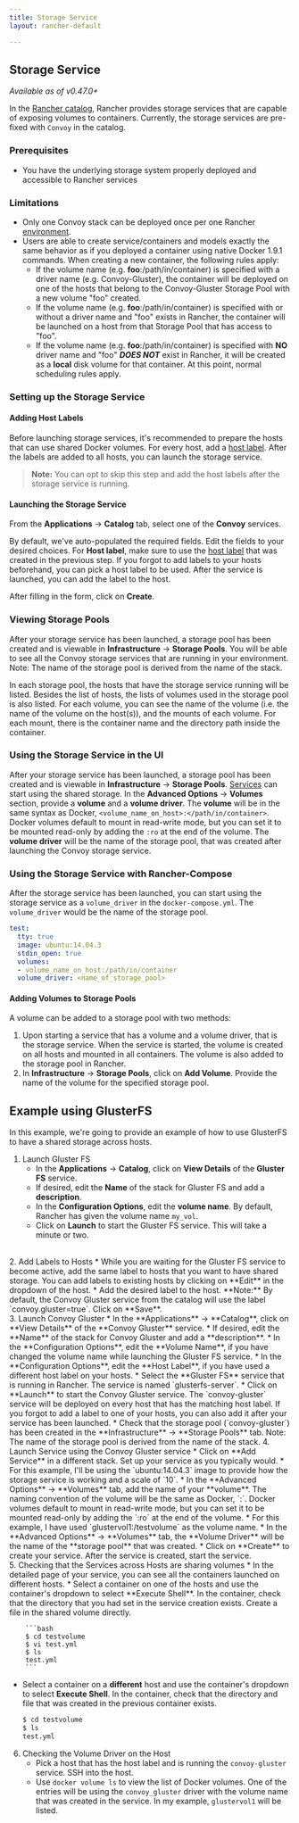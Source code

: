 ```yaml
---
title: Storage Service
layout: rancher-default

---
```


## Storage Service

_Available as of v0.47.0+_

In the [Rancher catalog]({{site.baseurl}}/rancher/rancher-ui/applications/catalog/), Rancher provides storage services that are capable of exposing volumes to containers. Currently, the storage services are pre-fixed with `Convoy` in the catalog. 

### Prerequisites
* You have the underlying storage system properly deployed and accessible to Rancher services

### Limitations

* Only one Convoy stack can be deployed once per one Rancher [environment]({{site.baseurl}}/rancher/configuration/environments/). 
* Users are able to create service/containers and models exactly the same behavior as if you deployed a container using native Docker 1.9.1 commands. When creating a new container, the following rules apply:
    * If the volume name  (e.g. __foo__:/path/in/container) is specified with a driver name (e.g. Convoy-Gluster), the container will be deployed on one of the hosts that belong to the Convoy-Gluster Storage Pool with a new volume "foo" created.
    * If the volume name (e.g. __foo__:/path/in/container) is specified with or without a driver name and "foo" exists in Rancher, the container will be launched on a host from that Storage Pool that has access to "foo".
    * If the volume name  (e.g. __foo__:/path/in/container) is specified with __NO__ driver name and "foo" __*DOES NOT*__ exist in Rancher, it will be created as a __local__ disk volume for that container.  At this point, normal scheduling rules apply. 

### Setting up the Storage Service

#### Adding Host Labels

Before launching storage services, it's recommended to prepare the hosts that can use shared Docker volumes. For every host, add a [host label]({{site.baseurl}}/rancher/rancher-ui/infrastructure/hosts/#host-labels). After the labels are added to all hosts, you can launch the storage service.

> **Note:** You can opt to skip this step and add the host labels after the storage service is running.

#### Launching the Storage Service

From the **Applications** -> **Catalog** tab, select one of the **Convoy** services. 

By default, we've auto-populated the required fields. Edit the fields to your desired choices. For **Host label**, make sure to use the [host label]({{site.baseurl}}/rancher/rancher-ui/infrastructure/hosts/#host-labels) that was created in the previous step. If you forgot to add labels to your hosts beforehand, you can pick a host label to be used. After the service is launched, you can add the label to the host. 

After filling in the form, click on **Create**. 

### Viewing Storage Pools

After your storage service has been launched, a storage pool has been created and is viewable in **Infrastructure** -> **Storage Pools**. You will be able to see all the Convoy storage services that are running in your environment. Note: The name of the storage pool is derived from the name of the stack.

In each storage pool, the hosts that have the storage service running will be listed. Besides the list of hosts, the lists of volumes used in the storage pool is also listed. For each volume, you can see the name of the volume (i.e. the name of the volume on the host(s)), and the mounts of each volume. For each mount, there is the container name and the directory path inside the container. 

### Using the Storage Service in the UI  

After your storage service has been launched, a storage pool has been created and is viewable in **Infrastructure** -> **Storage Pools**. [Services]({{site.baseurl}}/rancher/rancher-ui/applications/stacks/adding-services/) can start using the shared storage. In the **Advanced Options** -> **Volumes** section, provide a **volume** and a **volume driver**. The **volume** will be in the same syntax as Docker, `<volume_name_on_host>:</path/in/container>`. Docker volumes default to mount in read-write mode, but you can set it to be mounted read-only by adding the `:ro` at the end of the volume. The **volume driver** will be the name of the storage pool, that was created after launching the Convoy storage service. 

### Using the Storage Service with Rancher-Compose

After the storage service has been launched, you can start using the storage service as a `volume_driver` in the `docker-compose.yml`. The `volume_driver` would be the name of the storage pool.

```yaml
test:
  tty: true
  image: ubuntu:14.04.3
  stdin_open: true
  volumes:
  - volume_name_on_host:/path/in/container
  volume_driver: <name_of_storage_pool>
```

#### Adding Volumes to Storage Pools

A volume can be added to a storage pool with two methods:

1. Upon starting a service that has a volume and a volume driver, that is the storage service. When the service is started, the volume is created on all hosts and mounted in all containers. The volume is also added to the storage pool in Rancher.
2. In **Infrastructure** -> **Storage Pools**, click on **Add Volume**. Provide the name of the volume for the specified storage pool. 

## Example using GlusterFS

In this example, we're going to provide an example of how to use GlusterFS to have a shared storage across hosts.

1. Launch Gluster FS
   * In the **Applications** -> **Catalog**, click on **View Details** of the **Gluster FS** service.
   * If desired, edit the **Name** of the stack for Gluster FS and add a **description**.
   * In the **Configuration Options**, edit the **volume name**. By default, Rancher has given the volume name `my_vol`. 
   * Click on **Launch** to start the Gluster FS service. This will take a minute or two.
<br>
2. Add Labels to Hosts
   * While you are waiting for the Gluster FS service to become active, add the same label to hosts that you want to have shared storage. You can add labels to existing hosts by clicking on **Edit** in the dropdown of the host. 
   * Add the desired label to the host. **Note:** By default, the Convoy Gluster service from the catalog will use the label `convoy.gluster=true`. Click on **Save**. 
<br>
3. Launch Convoy Gluster
   * In the **Applications** -> **Catalog**, click on **View Details** of the **Convoy Gluster** service.  
   * If desired, edit the **Name** of the stack for Convoy Gluster and add a **description**.
   * In the **Configuration Options**, edit the **Volume Name**, if you have changed the volume name while launching the Gluster FS service.
   * In the **Configuration Options**, edit the **Host Label**, if you have used a different host label on your hosts.
   * Select the **Gluster FS** service that is running in Rancher. The service is named `glusterfs-server`. 
   * Click on **Launch** to start the Convoy Gluster service. The `convoy-gluster` service will be deployed on every host that has the matching host label. If you forgot to add a label to one of your hosts, you can also add it after your service has been launched. 
   * Check that the storage pool (`convoy-gluster`) has been created in the **Infrastructure** -> **Storage Pools** tab. Note: The name of the storage pool is derived from the name of the stack.
4. Launch Service using the Convoy Gluster service
   * Click on **Add Service** in a different stack. Set up your service as you typically would. 
        * For this example, I'll be using the `ubuntu:14.04.3` image to provide how the storage service is working and a scale of `10`.
   * In the **Advanced Options** -> **Volumes** tab, add the name of your **volume**. The naming convention of the volume will be the same as Docker, `<docker-volume-name>:</path/in/container>`. Docker volumes default to mount in read-write mode, but you can set it to be mounted read-only by adding the `:ro` at the end of the volume.
        * For this example, I have used `glustervol1:/testvolume` as the volume name.
   * In the **Advanced Options** -> **Volumes** tab, the **Volume Driver** will be the name of the **storage pool** that was created. 
   * Click on **Create** to create your service. After the service is created, start the service.
<br>
5. Checking that the Services across Hosts are sharing volumes
   * In the detailed page of your service, you can see all the containers launched on different hosts.
   * Select a container on one of the hosts and use the container's dropdown to select **Execute Shell**. In the container, check that the directory that you had set in the service creation exists. Create a file in the shared volume directly. 
        
        ```bash
        $ cd testvolume
        $ vi test.yml
        $ ls
        test.yml
        ```
   * Select a container on a **different** host and use the container's dropdown to select **Execute Shell**. In the container, check that the directory and file that was created in the previous container exists. 
        
        ```bash
        $ cd testvolume
        $ ls
        test.yml
        ```
6. Checking the Volume Driver on the Host
   * Pick a host that has the host label and is running the `convoy-gluster` service. SSH into the host.
   * Use `docker volume ls` to view the list of Docker volumes. One of the entries will be using the `convoy_gluster` driver with the volume name that was created in the service. In my example, `glustervol1` will be listed. 
